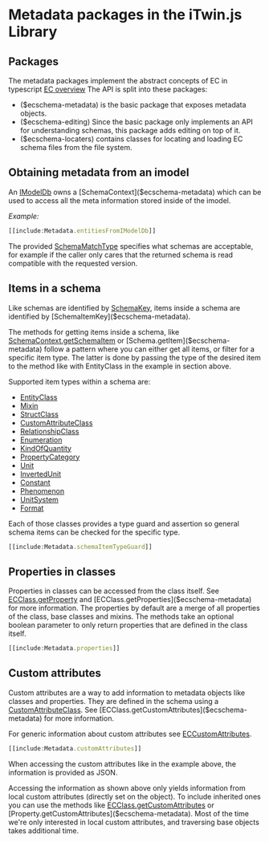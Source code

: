 # Metadata packages in the iTwin.js Library

## Packages

The metadata packages implement the abstract concepts of EC in typescript [EC overview](../../bis/ec/index.md)
The API is split into these packages:

- ($ecschema-metadata) is the basic package that exposes metadata objects.
- ($ecschema-editing) Since the basic package only implements an API for understanding schemas, this package adds editing on top of it.
- ($ecschema-locaters) contains classes for locating and loading EC schema files from the file system.

## Obtaining metadata from an imodel

An [IModelDb]($backend) owns a [SchemaContext]($ecschema-metadata) which can be used to access all the meta information stored inside of the imodel.

*Example:*

``` ts
[[include:Metadata.entitiesFromIModelDb]]
```

The provided [SchemaMatchType]($ecschema-metadata) specifies what schemas are acceptable, for example if the caller only cares that the returned schema is read compatible with the requested version.

## Items in a schema
Like schemas are identified by [SchemaKey]($ecschema-metadata), items inside a schema are identified by [SchemaItemKey]($ecschema-metadata).

The methods for getting items inside a schema, like [SchemaContext.getSchemaItem]($ecschema-metadata) or [Schema.getItem]($ecschema-metadata) follow a pattern where you can either get all items, or filter for a specific item type. The latter is done by passing the type of the desired item to the method like with EntityClass in the example in section above.

Supported item types within a schema are:
- [EntityClass]($ecschema-metadata)
- [Mixin]($ecschema-metadata)
- [StructClass]($ecschema-metadata)
- [CustomAttributeClass]($ecschema-metadata)
- [RelationshipClass]($ecschema-metadata)
- [Enumeration]($ecschema-metadata)
- [KindOfQuantity]($ecschema-metadata)
- [PropertyCategory]($ecschema-metadata)
- [Unit]($ecschema-metadata)
- [InvertedUnit]($ecschema-metadata)
- [Constant]($ecschema-metadata)
- [Phenomenon]($ecschema-metadata)
- [UnitSystem]($ecschema-metadata)
- [Format]($ecschema-metadata)

Each of those classes provides a type guard and assertion so general schema items can be checked for the specific type.

```ts
[[include:Metadata.schemaItemTypeGuard]]
```

## Properties in classes

Properties in classes can be accessed from the class itself. See [ECClass.getProperty]($ecschema-metadata) and [ECClass.getProperties]($ecschema-metadata) for more information. The properties by default are a merge of all properties of the class, base classes and mixins. The methods take an optional boolean parameter to only return properties that are defined in the class itself.

```ts
[[include:Metadata.properties]]
```

## Custom attributes

Custom attributes are a way to add information to metadata objects like classes and properties. They are defined in the schema using a [CustomAttributeClass]($ecschema-metadata). See [ECClass.getCustomAttributes]($ecschema-metadata) for more information.

For generic information about custom attributes see [ECCustomAttributes](../../bis/ec/ec-custom-attributes.md).

```ts
[[include:Metadata.customAttributes]]
```

When accessing the custom attributes like in the example above, the information is provided as JSON.

Accessing the information as shown above only yields information from local custom attributes (directly set on the object). To include inherited ones you can use the methods like [ECClass.getCustomAttributes]($ecschema-metadata) or [Property.getCustomAttributes]($ecschema-metadata). Most of the time we're only interested in local custom attributes, and traversing base objects takes additional time.


